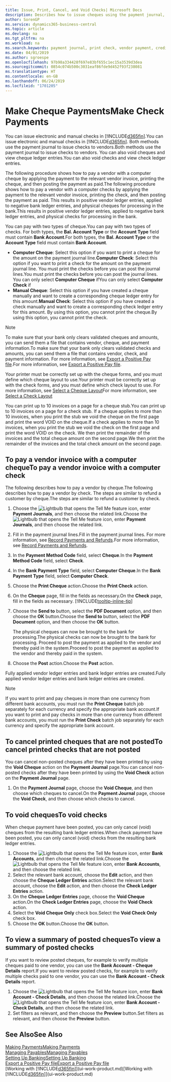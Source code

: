 ```yaml
---
title: Issue, Print, Cancel, and Void Checks| Microsoft Docs
description: Describes how to issue cheques using the payment journal, print cheques, and void or view cheque ledger entries in Business Central.
author: SorenGP
ms.service: dynamics365-business-central
ms.topic: article
ms.devlang: na
ms.tgt_pltfrm: na
ms.workload: na
ms.search.keywords: payment journal, print check, vendor payment, creditor, debt, balance due, AP
ms.date: 04/01/2019
ms.author: sgroespe
ms.openlocfilehash: 97b98a334428f697e83bf655c1ec15a3539d3dea
ms.sourcegitcommit: 0854c074b500c3031eaf86fde9d452f93f238081
ms.translationtype: HT
ms.contentlocale: en-GB
ms.lasthandoff: 06/24/2019
ms.locfileid: "1701205"
---
```

# <a name="make-check-payments"></a><span data-ttu-id="de982-103">Make Cheque Payments</span><span class="sxs-lookup"><span data-stu-id="de982-103">Make Check Payments</span></span>
<span data-ttu-id="de982-104">You can issue electronic and manual checks in [!INCLUDE[d365fin](includes/d365fin_md.md)].</span><span class="sxs-lookup"><span data-stu-id="de982-104">You can issue electronic and manual checks in [!INCLUDE[d365fin](includes/d365fin_md.md)].</span></span> <span data-ttu-id="de982-105">Both methods use the payment journal to issue checks to vendors.</span><span class="sxs-lookup"><span data-stu-id="de982-105">Both methods use the payment journal to issue checks to vendors.</span></span> <span data-ttu-id="de982-106">You can also void cheques and view cheque ledger entries.</span><span class="sxs-lookup"><span data-stu-id="de982-106">You can also void checks and view check ledger entries.</span></span>

<span data-ttu-id="de982-107">The following procedure shows how to pay a vendor with a computer cheque by applying the payment to the relevant vendor invoice, printing the cheque, and then posting the payment as paid.</span><span class="sxs-lookup"><span data-stu-id="de982-107">The following procedure shows how to pay a vendor with a computer checks by applying the payment to the relevant vendor invoice, printing the check, and then posting the payment as paid.</span></span> <span data-ttu-id="de982-108">This results in positive vendor ledger entries, applied to negative bank ledger entries, and physical cheques for processing in the bank.</span><span class="sxs-lookup"><span data-stu-id="de982-108">This results in positive vendor ledger entries, applied to negative bank ledger entries, and physical checks for processing in the bank.</span></span>

<span data-ttu-id="de982-109">You can pay with two types of cheque.</span><span class="sxs-lookup"><span data-stu-id="de982-109">You can pay with two types of checks.</span></span> <span data-ttu-id="de982-110">For both types, the **Bal. Account Type** or the **Account Type** field must contain **Bank Account**.</span><span class="sxs-lookup"><span data-stu-id="de982-110">For both types, the **Bal. Account Type** or the **Account Type** field must contain **Bank Account**.</span></span>

- <span data-ttu-id="de982-111">**Computer Cheque**: Select this option if you want to print a cheque for the amount on the payment journal line.</span><span class="sxs-lookup"><span data-stu-id="de982-111">**Computer Check**: Select this option if you want to print a check for the amount on the payment journal line.</span></span> <span data-ttu-id="de982-112">You must print the checks before you can post the journal lines.</span><span class="sxs-lookup"><span data-stu-id="de982-112">You must print the checks before you can post the journal lines.</span></span> <span data-ttu-id="de982-113">You can only select **Computer Cheque** if</span><span class="sxs-lookup"><span data-stu-id="de982-113">You can only select **Computer Check** if</span></span>
- <span data-ttu-id="de982-114">**Manual Cheque**: Select this option if you have created a cheque manually and want to create a corresponding cheque ledger entry for this amount.</span><span class="sxs-lookup"><span data-stu-id="de982-114">**Manual Check**: Select this option if you have created a check manually and want to create a corresponding check ledger entry for this amount.</span></span> <span data-ttu-id="de982-115">By using this option, you cannot print the cheque.</span><span class="sxs-lookup"><span data-stu-id="de982-115">By using this option, you cannot print the check.</span></span>

> [!NOTE]  
> <span data-ttu-id="de982-116">To make sure that your bank only clears validated cheques and amounts, you can send them a file that contains vendor, cheque, and payment information.</span><span class="sxs-lookup"><span data-stu-id="de982-116">To make sure that your bank only clears validated checks and amounts, you can send them a file that contains vendor, check, and payment information.</span></span> <span data-ttu-id="de982-117">For more information, see [Export a Positive Pay file](finance-how-positive-pay.md).</span><span class="sxs-lookup"><span data-stu-id="de982-117">For more information, see [Export a Positive Pay file](finance-how-positive-pay.md).</span></span>

<span data-ttu-id="de982-118">Your printer must be correctly set up with the cheque forms, and you must define which cheque layout to use.</span><span class="sxs-lookup"><span data-stu-id="de982-118">Your printer must be correctly set up with the check forms, and you must define which check layout to use.</span></span> <span data-ttu-id="de982-119">For more information, see [Select a Cheque Layout](finance-how-define-check-layouts.md)</span><span class="sxs-lookup"><span data-stu-id="de982-119">For more information, see [Select a Check Layout](finance-how-define-check-layouts.md)</span></span>

<span data-ttu-id="de982-120">You can print up to 10 invoices on a page for a cheque stub.</span><span class="sxs-lookup"><span data-stu-id="de982-120">You can print up to 10 invoices on a page for a check stub.</span></span> <span data-ttu-id="de982-121">If a cheque applies to more than 10 invoices, when you print the stub we void the cheque on the first page and print the word VOID on the cheque.</span><span class="sxs-lookup"><span data-stu-id="de982-121">If a check applies to more than 10 invoices, when you print the stub we void the check on the first page and print the word VOID on the check.</span></span> <span data-ttu-id="de982-122">We then print the remainder of the invoices and the total cheque amount on the second page.</span><span class="sxs-lookup"><span data-stu-id="de982-122">We then print the remainder of the invoices and the total check amount on the second page.</span></span>

## <a name="to-pay-a-vendor-invoice-with-a-computer-check"></a><span data-ttu-id="de982-123">To pay a vendor invoice with a computer cheque</span><span class="sxs-lookup"><span data-stu-id="de982-123">To pay a vendor invoice with a computer check</span></span>
<span data-ttu-id="de982-124">The following describes how to pay a vendor by cheque.</span><span class="sxs-lookup"><span data-stu-id="de982-124">The following describes how to pay a vendor by check.</span></span> <span data-ttu-id="de982-125">The steps are similar to refund a customer by cheque.</span><span class="sxs-lookup"><span data-stu-id="de982-125">The steps are similar to refund a customer by check.</span></span>

1. <span data-ttu-id="de982-126">Choose the ![Lightbulb that opens the Tell Me feature](media/ui-search/search_small.png "Tell me what you want to do") icon, enter **Payment Journals**, and then choose the related link.</span><span class="sxs-lookup"><span data-stu-id="de982-126">Choose the ![Lightbulb that opens the Tell Me feature](media/ui-search/search_small.png "Tell me what you want to do") icon, enter **Payment Journals**, and then choose the related link.</span></span>
2. <span data-ttu-id="de982-127">Fill in the payment journal lines.</span><span class="sxs-lookup"><span data-stu-id="de982-127">Fill in the payment journal lines.</span></span> <span data-ttu-id="de982-128">For more information, see [Record Payments and Refunds](payables-how-post-payments-refunds.md).</span><span class="sxs-lookup"><span data-stu-id="de982-128">For more information, see [Record Payments and Refunds](payables-how-post-payments-refunds.md).</span></span>
3. <span data-ttu-id="de982-129">In the **Payment Method Code** field, select **Cheque**.</span><span class="sxs-lookup"><span data-stu-id="de982-129">In the **Payment Method Code** field, select **Check**.</span></span>
4. <span data-ttu-id="de982-130">In the **Bank Payment Type** field, select **Computer Cheque**.</span><span class="sxs-lookup"><span data-stu-id="de982-130">In the **Bank Payment Type** field, select **Computer Check**.</span></span>
5. <span data-ttu-id="de982-131">Choose the **Print Cheque** action.</span><span class="sxs-lookup"><span data-stu-id="de982-131">Choose the **Print Check** action.</span></span>
6. <span data-ttu-id="de982-132">On the **Cheque** page, fill in the fields as necessary.</span><span class="sxs-lookup"><span data-stu-id="de982-132">On the **Check** page, fill in the fields as necessary.</span></span> [!INCLUDE[tooltip-inline-tip](includes/tooltip-inline-tip_md.md)]
7. <span data-ttu-id="de982-133">Choose the **Send to** button, select the **PDF Document** option, and then choose the **OK** button.</span><span class="sxs-lookup"><span data-stu-id="de982-133">Choose the **Send to** button, select the **PDF Document** option, and then choose the **OK** button.</span></span>

    <span data-ttu-id="de982-134">The physical cheques can now be brought to the bank for processing.</span><span class="sxs-lookup"><span data-stu-id="de982-134">The physical checks can now be brought to the bank for processing.</span></span> <span data-ttu-id="de982-135">Proceed to post the payment as applied to the vendor and thereby paid in the system.</span><span class="sxs-lookup"><span data-stu-id="de982-135">Proceed to post the payment as applied to the vendor and thereby paid in the system.</span></span>
8. <span data-ttu-id="de982-136">Choose the **Post** action.</span><span class="sxs-lookup"><span data-stu-id="de982-136">Choose the **Post** action.</span></span>

<span data-ttu-id="de982-137">Fully applied vendor ledger entries and bank ledger entries are created.</span><span class="sxs-lookup"><span data-stu-id="de982-137">Fully applied vendor ledger entries and bank ledger entries are created.</span></span>

> [!NOTE]  
> <span data-ttu-id="de982-138">If you want to print and pay cheques in more than one currency from different bank accounts, you must run the **Print Cheque** batch job separately for each currency and specify the appropriate bank account.</span><span class="sxs-lookup"><span data-stu-id="de982-138">If you want to print and pay checks in more than one currency from different bank accounts, you must run the **Print Check** batch job separately for each currency and specify the appropriate bank account.</span></span>

## <a name="to-cancel-printed-checks-that-are-not-posted"></a><span data-ttu-id="de982-139">To cancel printed cheques that are not posted</span><span class="sxs-lookup"><span data-stu-id="de982-139">To cancel printed checks that are not posted</span></span>
<span data-ttu-id="de982-140">You can cancel non-posted cheques after they have been printed by using the **Void Cheque** action on the **Payment Journal** page.</span><span class="sxs-lookup"><span data-stu-id="de982-140">You can cancel non-posted checks after they have been printed by using the **Void Check** action on the **Payment Journal** page.</span></span>

1. <span data-ttu-id="de982-141">On the **Payment Journal** page, choose the **Void Cheque**, and then choose which cheques to cancel.</span><span class="sxs-lookup"><span data-stu-id="de982-141">On the **Payment Journal** page, choose the **Void Check**, and then choose which checks to cancel.</span></span>

## <a name="to-void-checks"></a><span data-ttu-id="de982-142">To void cheques</span><span class="sxs-lookup"><span data-stu-id="de982-142">To void checks</span></span>
<span data-ttu-id="de982-143">When cheque payment have been posted, you can only cancel (void) cheques from the resulting bank ledger entries.</span><span class="sxs-lookup"><span data-stu-id="de982-143">When check payment have been posted, you can only cancel (void) checks from the resulting bank ledger entries.</span></span>

1. <span data-ttu-id="de982-144">Choose the ![Lightbulb that opens the Tell Me feature](media/ui-search/search_small.png "Tell me what you want to do") icon, enter **Bank Accounts**, and then choose the related link.</span><span class="sxs-lookup"><span data-stu-id="de982-144">Choose the ![Lightbulb that opens the Tell Me feature](media/ui-search/search_small.png "Tell me what you want to do") icon, enter **Bank Accounts**, and then choose the related link.</span></span>
2. <span data-ttu-id="de982-145">Select the relevant bank account, choose the **Edit** action, and then choose the **Cheque Ledger Entries** action.</span><span class="sxs-lookup"><span data-stu-id="de982-145">Select the relevant bank account, choose the **Edit** action, and then choose the **Check Ledger Entries** action.</span></span>
3. <span data-ttu-id="de982-146">On the **Cheque Ledger Entries** page, choose the **Void Cheque** action.</span><span class="sxs-lookup"><span data-stu-id="de982-146">On the **Check Ledger Entries** page, choose the **Void Check** action.</span></span>
4. <span data-ttu-id="de982-147">Select the **Void Cheque Only** check box.</span><span class="sxs-lookup"><span data-stu-id="de982-147">Select the **Void Check Only** check box.</span></span>
5. <span data-ttu-id="de982-148">Choose the **OK** button.</span><span class="sxs-lookup"><span data-stu-id="de982-148">Choose the **OK** button.</span></span>

## <a name="to-view-a-summary-of-posted-checks"></a><span data-ttu-id="de982-149">To view a summary of posted cheques</span><span class="sxs-lookup"><span data-stu-id="de982-149">To view a summary of posted checks</span></span>
<span data-ttu-id="de982-150">If you want to review posted cheques, for example to verify multiple cheques paid to one vendor, you can use the **Bank Account - Cheque Details** report.</span><span class="sxs-lookup"><span data-stu-id="de982-150">If you want to review posted checks, for example to verify multiple checks paid to one vendor, you can use the **Bank Account - Check Details** report.</span></span>
1. <span data-ttu-id="de982-151">Choose the ![Lightbulb that opens the Tell Me feature](media/ui-search/search_small.png "Tell me what you want to do") icon, enter **Bank Account - Check Details**, and then choose the related link.</span><span class="sxs-lookup"><span data-stu-id="de982-151">Choose the ![Lightbulb that opens the Tell Me feature](media/ui-search/search_small.png "Tell me what you want to do") icon, enter **Bank Account - Check Details**, and then choose the related link.</span></span>
2. <span data-ttu-id="de982-152">Set filters as relevant, and then choose the **Preview** button.</span><span class="sxs-lookup"><span data-stu-id="de982-152">Set filters as relevant, and then choose the **Preview** button.</span></span>

## <a name="see-also"></a><span data-ttu-id="de982-153">See Also</span><span class="sxs-lookup"><span data-stu-id="de982-153">See Also</span></span>
[<span data-ttu-id="de982-154">Making Payments</span><span class="sxs-lookup"><span data-stu-id="de982-154">Making Payments</span></span>](payables-make-payments.md)  
[<span data-ttu-id="de982-155">Managing Payables</span><span class="sxs-lookup"><span data-stu-id="de982-155">Managing Payables</span></span>](payables-manage-payables.md)  
[<span data-ttu-id="de982-156">Setting Up Banking</span><span class="sxs-lookup"><span data-stu-id="de982-156">Setting Up Banking</span></span>](bank-setup-banking.md)  
[<span data-ttu-id="de982-157">Export a Positive Pay file</span><span class="sxs-lookup"><span data-stu-id="de982-157">Export a Positive Pay file</span></span>](finance-how-positive-pay.md)  
<span data-ttu-id="de982-158">[Working with [!INCLUDE[d365fin](includes/d365fin_md.md)]](ui-work-product.md)</span><span class="sxs-lookup"><span data-stu-id="de982-158">[Working with [!INCLUDE[d365fin](includes/d365fin_md.md)]](ui-work-product.md)</span></span>  
